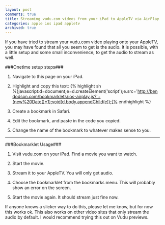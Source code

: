 ```yaml
---
layout: post
comments: true
title: Streaming vudu.com videos from your iPad to AppleTV via AirPlay
categories: apple ios ipad appletv
archived: true
---
```

If you have tried to stream your vudu.com video playing onto your AppleTV, you may have found that all you seem to get is the audio. It is possible, with a little setup and some small inconvenience, to get the audio to stream as well.

###Onetime setup steps###

1. Navigate to this page on your iPad.

2. Highlight and copy this text: {% highlight sh %}javascript:d=document,e=d.createElement('script');e.src='http://bendodson.com/bookmarklets/ios-airplay.js?'+(new%20Date()*1);void(d.body.appendChild(e));{% endhighlight %}
3. Create a bookmark in Safari.

4. Edit the bookmark, and paste in the code you copied.

5. Change the name of the bookmark to whatever makes sense to you.

---

###Bookmarklet Usage###

1. Visit vudu.com on your iPad. Find a movie you want to watch.

2. Start the movie.

3. Stream it to your AppleTV. You will only get audio.

4. Choose the bookmarklet from the bookmarks menu. This will probably show an error on the screen.

5. Start the movie again. It should stream just fine now.

If anyone knows a slicker way to do this, please let me know, but for now this works ok. This also works on other video sites that only stream the audio by default. I would recommend trying this out on Vudu previews.
